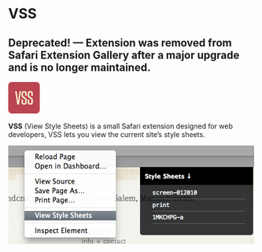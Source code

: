 # VSS

## Deprecated! — Extension was removed from Safari Extension Gallery after a major upgrade and is no longer maintained.

![image](VSS.safariextension/Icon-64.png)

**VSS** (View Style Sheets) is a small Safari extension designed for web developers, VSS lets you view the current site’s style sheets.

![image](vss.jpg)
